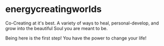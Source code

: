 # energycreatingworlds
Co-Creating at it's best. A variety of ways to heal, personal-develop, and grow into the beautiful Soul you are meant to be.

Being here is the first step! You have the power to change your life!
